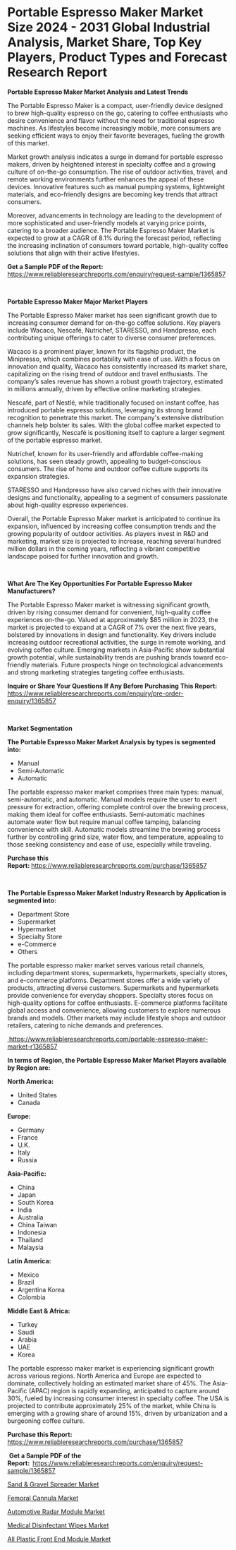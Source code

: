 <p><h1>Portable Espresso Maker Market Size 2024 - 2031 Global Industrial Analysis, Market Share, Top Key Players, Product Types and Forecast Research Report</h1></p><p><strong>Portable Espresso Maker Market Analysis and Latest Trends</strong></p>
<p><p>The Portable Espresso Maker is a compact, user-friendly device designed to brew high-quality espresso on the go, catering to coffee enthusiasts who desire convenience and flavor without the need for traditional espresso machines. As lifestyles become increasingly mobile, more consumers are seeking efficient ways to enjoy their favorite beverages, fueling the growth of this market.</p><p>Market growth analysis indicates a surge in demand for portable espresso makers, driven by heightened interest in specialty coffee and a growing culture of on-the-go consumption. The rise of outdoor activities, travel, and remote working environments further enhances the appeal of these devices. Innovative features such as manual pumping systems, lightweight materials, and eco-friendly designs are becoming key trends that attract consumers.</p><p>Moreover, advancements in technology are leading to the development of more sophisticated and user-friendly models at varying price points, catering to a broader audience. The Portable Espresso Maker Market is expected to grow at a CAGR of 8.1% during the forecast period, reflecting the increasing inclination of consumers toward portable, high-quality coffee solutions that align with their active lifestyles.</p></p>
<p><strong>Get a Sample PDF of the Report:&nbsp;</strong> <a href="https://www.reliableresearchreports.com/enquiry/request-sample/1365857?utm_campaign=36&utm_medium=2&utm_source=Github&utm_content=ia&utm_term=02102024&utm_id=portable-espresso-maker">https://www.reliableresearchreports.com/enquiry/request-sample/1365857</a></p>
<p>&nbsp;</p>
<p><strong>Portable Espresso Maker Major Market Players</strong></p>
<p><p>The Portable Espresso Maker market has seen significant growth due to increasing consumer demand for on-the-go coffee solutions. Key players include Wacaco, Nescafé, Nutrichef, STARESSO, and Handpresso, each contributing unique offerings to cater to diverse consumer preferences.</p><p>Wacaco is a prominent player, known for its flagship product, the Minipresso, which combines portability with ease of use. With a focus on innovation and quality, Wacaco has consistently increased its market share, capitalizing on the rising trend of outdoor and travel enthusiasts. The company’s sales revenue has shown a robust growth trajectory, estimated in millions annually, driven by effective online marketing strategies.</p><p>Nescafé, part of Nestlé, while traditionally focused on instant coffee, has introduced portable espresso solutions, leveraging its strong brand recognition to penetrate this market. The company's extensive distribution channels help bolster its sales. With the global coffee market expected to grow significantly, Nescafé is positioning itself to capture a larger segment of the portable espresso market.</p><p>Nutrichef, known for its user-friendly and affordable coffee-making solutions, has seen steady growth, appealing to budget-conscious consumers. The rise of home and outdoor coffee culture supports its expansion strategies. </p><p>STARESSO and Handpresso have also carved niches with their innovative designs and functionality, appealing to a segment of consumers passionate about high-quality espresso experiences.</p><p>Overall, the Portable Espresso Maker market is anticipated to continue its expansion, influenced by increasing coffee consumption trends and the growing popularity of outdoor activities. As players invest in R&D and marketing, market size is projected to increase, reaching several hundred million dollars in the coming years, reflecting a vibrant competitive landscape poised for further innovation and growth.</p></p>
<p>&nbsp;</p>
<p><strong>What Are The Key Opportunities For Portable Espresso Maker Manufacturers?</strong></p>
<p><p>The Portable Espresso Maker market is witnessing significant growth, driven by rising consumer demand for convenient, high-quality coffee experiences on-the-go. Valued at approximately $85 million in 2023, the market is projected to expand at a CAGR of 7% over the next five years, bolstered by innovations in design and functionality. Key drivers include increasing outdoor recreational activities, the surge in remote working, and evolving coffee culture. Emerging markets in Asia-Pacific show substantial growth potential, while sustainability trends are pushing brands toward eco-friendly materials. Future prospects hinge on technological advancements and strong marketing strategies targeting coffee enthusiasts.</p></p>
<p><strong>Inquire or Share Your Questions If Any Before Purchasing This Report:</strong> <a href="https://www.reliableresearchreports.com/enquiry/pre-order-enquiry/1365857?utm_campaign=36&utm_medium=2&utm_source=Github&utm_content=ia&utm_term=02102024&utm_id=portable-espresso-maker">https://www.reliableresearchreports.com/enquiry/pre-order-enquiry/1365857</a></p>
<p>&nbsp;</p>
<p><strong>Market Segmentation</strong></p>
<p><strong>The Portable Espresso Maker Market Analysis by types is segmented into:</strong></p>
<p><ul><li>Manual</li><li>Semi-Automatic</li><li>Automatic</li></ul></p>
<p><p>The portable espresso maker market comprises three main types: manual, semi-automatic, and automatic. Manual models require the user to exert pressure for extraction, offering complete control over the brewing process, making them ideal for coffee enthusiasts. Semi-automatic machines automate water flow but require manual coffee tamping, balancing convenience with skill. Automatic models streamline the brewing process further by controlling grind size, water flow, and temperature, appealing to those seeking consistency and ease of use, especially while traveling.</p></p>
<p><strong>Purchase this Report:&nbsp;</strong><a href="https://www.reliableresearchreports.com/purchase/1365857?utm_campaign=36&utm_medium=2&utm_source=Github&utm_content=ia&utm_term=02102024&utm_id=portable-espresso-maker">https://www.reliableresearchreports.com/purchase/1365857</a></p>
<p>&nbsp;</p>
<p><strong>The Portable Espresso Maker Market Industry Research by Application is segmented into:</strong></p>
<p><ul><li>Department Store</li><li>Supermarket</li><li>Hypermarket</li><li>Specialty Store</li><li>e-Commerce</li><li>Others</li></ul></p>
<p><p>The portable espresso maker market serves various retail channels, including department stores, supermarkets, hypermarkets, specialty stores, and e-commerce platforms. Department stores offer a wide variety of products, attracting diverse customers. Supermarkets and hypermarkets provide convenience for everyday shoppers. Specialty stores focus on high-quality options for coffee enthusiasts. E-commerce platforms facilitate global access and convenience, allowing customers to explore numerous brands and models. Other markets may include lifestyle shops and outdoor retailers, catering to niche demands and preferences.</p></p>
<p><a href="https://www.reliableresearchreports.com/portable-espresso-maker-market-r1365857?utm_campaign=36&utm_medium=2&utm_source=Github&utm_content=ia&utm_term=02102024&utm_id=portable-espresso-maker">&nbsp;https://www.reliableresearchreports.com/portable-espresso-maker-market-r1365857</a></p>
<p><strong>In terms of Region, the Portable Espresso Maker Market Players available by Region are:</strong></p>
<p>
    <p> <strong> North America: </strong>
        <ul>
            <li>United States</li>
            <li>Canada</li>
        </ul>
        </p> 
    <p> <strong> Europe: </strong>
        <ul>
            <li>Germany</li>
            <li>France</li>
            <li>U.K.</li>
            <li>Italy</li>
            <li>Russia</li>
        </ul>
        </p> 
    <p> <strong> Asia-Pacific: </strong>
        <ul>
            <li>China</li>
            <li>Japan</li>
            <li>South Korea</li>
            <li>India</li>
            <li>Australia</li>
            <li>China Taiwan</li>
            <li>Indonesia</li>
            <li>Thailand</li>
            <li>Malaysia</li>
        </ul>
        </p> 
    <p> <strong> Latin America: </strong>
        <ul>
            <li>Mexico</li>
            <li>Brazil</li>
            <li>Argentina Korea</li>
            <li>Colombia</li>
        </ul>
        </p> 
    <p> <strong> Middle East & Africa: </strong>
        <ul>
            <li>Turkey</li>
            <li>Saudi</li>
            <li>Arabia</li>
            <li>UAE</li>
            <li>Korea</li>
        </ul>
    </p>
    </p>
<p><p>The portable espresso maker market is experiencing significant growth across various regions. North America and Europe are expected to dominate, collectively holding an estimated market share of 45%. The Asia-Pacific (APAC) region is rapidly expanding, anticipated to capture around 30%, fueled by increasing consumer interest in specialty coffee. The USA is projected to contribute approximately 25% of the market, while China is emerging with a growing share of around 15%, driven by urbanization and a burgeoning coffee culture.</p></p>
<p><strong>Purchase this Report: </strong><a href="https://www.reliableresearchreports.com/purchase/1365857?utm_campaign=36&utm_medium=2&utm_source=Github&utm_content=ia&utm_term=02102024&utm_id=portable-espresso-maker">https://www.reliableresearchreports.com/purchase/1365857</a></p>
<p>&nbsp;<strong>Get a Sample PDF of the Report:&nbsp;&nbsp;</strong><a href="https://www.reliableresearchreports.com/enquiry/request-sample/1365857?utm_campaign=36&utm_medium=2&utm_source=Github&utm_content=ia&utm_term=02102024&utm_id=portable-espresso-maker">https://www.reliableresearchreports.com/enquiry/request-sample/1365857</a></p>
<p><strong></strong></p>
<p><p><a href="https://issuu.com/reportprime-2/docs/sand-gravel-spreader-market-size-20_6f266dbcd880cb?utm_campaign=36&utm_medium=2&utm_source=Github&utm_content=ia&utm_term=02102024&utm_id=portable-espresso-maker">Sand & Gravel Spreader Market</a></p><p><a href="https://www.linkedin.com/pulse/femoral-cannula-market-segmentation-geographical-regions-forcast-aradf?utm_campaign=36&utm_medium=2&utm_source=Github&utm_content=ia&utm_term=02102024&utm_id=portable-espresso-maker">Femoral Cannula Market</a></p><p><a href="https://github.com/MoonZANDRA/Market-Research-Report-List-1/blob/main/automotive-radar-module-market.md?utm_campaign=36&utm_medium=2&utm_source=Github&utm_content=ia&utm_term=02102024&utm_id=portable-espresso-maker">Automotive Radar Module Market</a></p><p><a href="https://www.linkedin.com/pulse/medical-disinfectant-wipes-market-share-size-trends-industry-4z2jc?trackingId=NkpGAA0rRqGiO%2Fk%2Bi8MPkA%3D%3D&utm_campaign=36&utm_medium=2&utm_source=Github&utm_content=ia&utm_term=02102024&utm_id=portable-espresso-maker">Medical Disinfectant Wipes Market</a></p><p><a href="https://github.com/jordond5lezama/Market-Research-Report-List-1/blob/main/all-plastic-front-end-module-market.md?utm_campaign=36&utm_medium=2&utm_source=Github&utm_content=ia&utm_term=02102024&utm_id=portable-espresso-maker">All Plastic Front End Module Market</a></p></p>